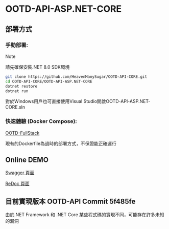 # OOTD-API-ASP.NET-CORE

## 部署方式
### 手動部署:
> [!NOTE]
> 請先確保安裝.NET 8.0 SDK環境
```sh
git clone https://github.com/HeavenManySugar/OOTD-API-CORE.git
cd OOTD-API-CORE/OOTD-API-ASP.NET-CORE
dotnet restore
dotnet run 
```
對於Windows用戶也可直接使用Visual Studio開啟OOTD-API-ASP.NET-CORE.sln

### 快速體驗 (Docker Compose):

[OOTD-FullStack](https://github.com/HeavenManySugar/OOTD-FullStack)

現有的Dockerfile為過時的部署方式，不保證能正確運行



## Online DEMO

[Swagger 頁面](https://ootd-api-core.ruien.me/swagger)

[ReDoc 頁面](https://ootd-api-core.ruien.me/redoc/index.html?url=/swagger/v1/swagger.json)

## 目前實現版本 OOTD-API Commit 5f485fe

由於.NET Framework 和 .NET Core 某些程式碼的實現不同，可能存在許多未知的漏洞
